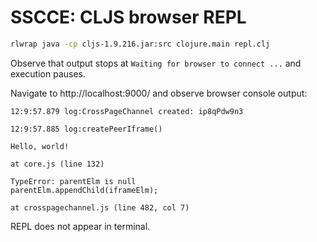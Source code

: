 # SSCCE: CLJS browser REPL

```bash
rlwrap java -cp cljs-1.9.216.jar:src clojure.main repl.clj
```

Observe that output stops at `Waiting for browser to connect ...` and
execution pauses.

Navigate to http://localhost:9000/ and observe browser console output:

```
12:9:57.879 log:CrossPageChannel created: ip8qPdw9n3

12:9:57.885 log:createPeerIframe()

Hello, world!

at core.js (line 132)

TypeError: parentElm is null                            
parentElm.appendChild(iframeElm);

at crosspagechannel.js (line 482, col 7)
```

REPL does not appear in terminal.
